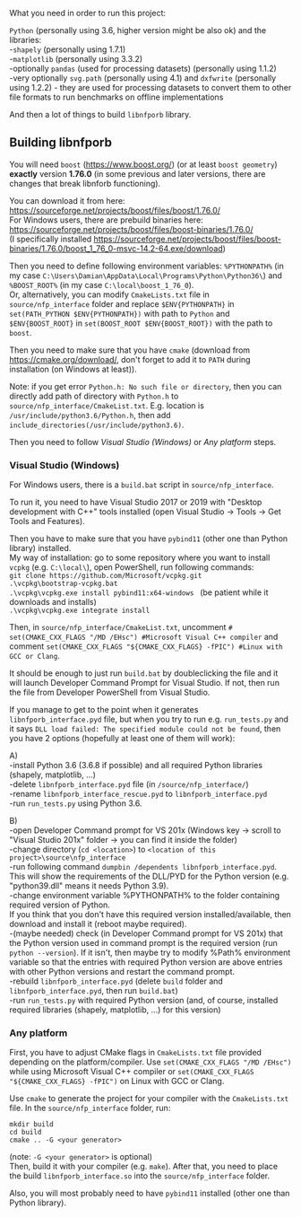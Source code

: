 What you need in order to run this project:

`Python` (personally using 3.6, higher version might be also ok) and the libraries:  
-`shapely` (personally using 1.7.1)  
-`matplotlib` (personally using 3.3.2)   
-optionally `pandas` (used for processing datasets) (personally using 1.1.2)  
-very optionally `svg.path` (personally using 4.1) and `dxfwrite` (personally using 1.2.2) - they are used for processing datasets to convert them to other file formats to run benchmarks on offline implementations

And then a lot of things to build  `libnfporb` library.

Building libnfporb
------------------

You will need `boost` (https://www.boost.org/) (or at least `boost geometry`) **exactly** version **1.76.0** (in some previous and later versions, there are changes that break libnforb functioning).

You can download it from here:  
https://sourceforge.net/projects/boost/files/boost/1.76.0/  
For Windows users, there are prebuild binaries here:  
https://sourceforge.net/projects/boost/files/boost-binaries/1.76.0/  
(I specifically installed https://sourceforge.net/projects/boost/files/boost-binaries/1.76.0/boost_1_76_0-msvc-14.2-64.exe/download)

Then you need to define following environment variables: `%PYTHONPATH%` (in my case `C:\Users\Damian\AppData\Local\Programs\Python\Python36\`) and `%BOOST_ROOT%` (in my case `C:\local\boost_1_76_0`).  
Or, alternatively, you can modify `CmakeLists.txt` file in `source/nfp_interface` folder and replace `$ENV{PYTHONPATH}` in `set(PATH_PYTHON $ENV{PYTHONPATH})` with path to `Python` and `$ENV{BOOST_ROOT}` in `set(BOOST_ROOT $ENV{BOOST_ROOT})` with the path to `boost`.

Then you need to make sure that you have `cmake` (download from https://cmake.org/download/, don't forget to add it to `PATH` during installation (on Windows at least)).

Note: if you get error `Python.h: No such file or directory`, then you can directly add path of directory with `Python.h` to `source/nfp_interface/CmakeList.txt`. 
E.g. location is `/usr/include/python3.6/Python.h`, then add `include_directories(/usr/include/python3.6)`.

Then you need to follow *Visual Studio (Windows)* or *Any platform* steps.

### Visual Studio (Windows)

For Windows users, there is a `build.bat` script in `source/nfp_interface`.

To run it, you need to have Visual Studio 2017 or 2019 with "Desktop development with C++" tools installed (open Visual Studio -> Tools -> Get Tools and Features).

Then you have to make sure that you have `pybind11` (other one than Python library) installed.  
My way of installation: go to some repository where you want to install `vcpkg` (e.g. `C:\local\`), open PowerShell, run following commands:  
`git clone https://github.com/Microsoft/vcpkg.git`  
`.\vcpkg\bootstrap-vcpkg.bat`  
`.\vcpkg\vcpkg.exe install pybind11:x64-windows ` (be patient while it downloads and installs)  
`.\vcpkg\vcpkg.exe integrate install`

Then, in `source/nfp_interface/CmakeList.txt`, uncomment `# set(CMAKE_CXX_FLAGS "/MD /EHsc") #Microsoft Visual C++ compiler` and comment `set(CMAKE_CXX_FLAGS "${CMAKE_CXX_FLAGS} -fPIC") #Linux with GCC or Clang`.

It should be enough to just run `build.bat` by doubleclicking the file and it will launch Developer Command Prompt for Visual Studio. If not, then run the file from Developer PowerShell from Visual Studio.

If you manage to get to the point when it generates `libnfporb_interface.pyd` file, but when you try to run e.g. `run_tests.py` and it says `DLL load failed: The specified module could not be found`, then you have 2 options (hopefully at least one of them will work):

A)  
-install Python 3.6 (3.6.8 if possible) and all required Python libraries (shapely, matplotlib, ...)  
-delete `libnfporb_interface.pyd` file (in `/source/nfp_interface/`)  
-rename `libnfporb_interface_rescue.pyd` to `libnfporb_interface.pyd`  
-run `run_tests.py` using Python 3.6.

B)  
-open Developer Command prompt for VS 201x (Windows key -> scroll to "Visual Studio 201x" folder -> you can find it inside the folder)  
-change directory (`cd <location>`) to `<location of this project>\source\nfp_interface`  
-run following command `dumpbin /dependents libnfporb_interface.pyd`. This will show the requirements of the DLL/PYD for the Python version (e.g. "python39.dll" means it needs Python 3.9).  
-change environment variable %PYTHONPATH% to the folder containing required version of Python.  
If you think that you don't have this required version installed/available, then download and install it (reboot maybe required).  
-(maybe needed) check (in Developer Command prompt for VS 201x) that the Python version used in command prompt is the required version (run `python --version`). If it isn't, then maybe try to modify %Path% environment variable so that the entries with required Python version are above entries with other Python versions and restart the command prompt.  
-rebuild `libnfporb_interface.pyd` (delete `build` folder and `libnfporb_interface.pyd`, then run `build.bat`)  
-run `run_tests.py` with required Python version (and, of course, installed required libraries (shapely, matplotlib, ...) for this version)  

### Any platform
First, you have to adjust CMake flags in `CmakeLists.txt` file provided depending on the platform/compiler. Use `set(CMAKE_CXX_FLAGS "/MD /EHsc")` while using Microsoft Visual C++ compiler or `set(CMAKE_CXX_FLAGS "${CMAKE_CXX_FLAGS} -fPIC")` on Linux with GCC or Clang.

Use `cmake` to generate the project for your compiler with the
`CmakeLists.txt` file. In the `source/nfp_interface`
folder, run:

``` {.cmd}
mkdir build
cd build
cmake .. -G <your generator>
```
(note: `-G <your generator>` is optional)  
Then, build it with your compiler (e.g. `make`). After that, you need to place the build `libnfporb_interface.so` into the `source/nfp_interface` folder.

Also, you will most probably need to have `pybind11` installed (other one than Python library).
